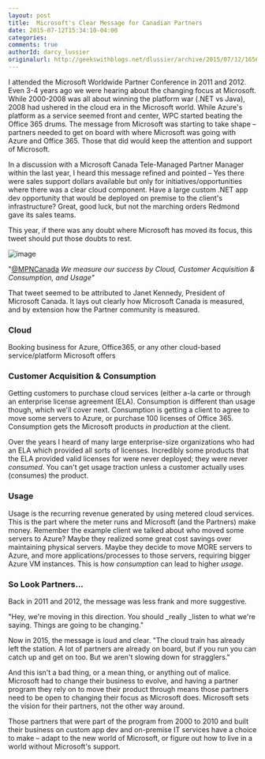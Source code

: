 ```yaml
---
layout: post
title:  Microsoft's Clear Message for Canadian Partners
date: 2015-07-12T15:34:10-04:00
categories:
comments: true
authorId: darcy_lussier
originalurl: http://geekswithblogs.net/dlussier/archive/2015/07/12/165620.aspx
---
```


I attended the Microsoft Worldwide Partner Conference in 2011 and 2012. Even 3-4 years ago we were hearing about the changing focus at Microsoft. While 2000-2008 was all about winning the platform war (.NET vs Java), 2008 had ushered in the cloud era in the Microsoft world. While Azure's platform as a service seemed front and center, WPC started beating the Office 365 drums. The message from Microsoft was starting to take shape – partners needed to get on board with where Microsoft was going with Azure and Office 365. Those that did would keep the attention and support of Microsoft.

In a discussion with a Microsoft Canada Tele-Managed Partner Manager within the last year, I heard this message refined and pointed – Yes there were sales support dollars available but only for initiatives/opportunities where there was a clear cloud component. Have a large custom .NET app dev opportunity that would be deployed on premise to the client's infrastructure? Great, good luck, but not the marching orders Redmond gave its sales teams.

This year, if there was any doubt where Microsoft has moved its focus, this tweet should put those doubts to rest.

![image][1]

"[@MPNCanada][2] _We measure our success by Cloud, Customer Acquisition & Consumption, and Usage"_

That tweet seemed to be attributed to Janet Kennedy, President of Microsoft Canada. It lays out clearly how Microsoft Canada is measured, and by extension how the Partner community is measured.

### Cloud

Booking business for Azure, Office365, or any other cloud-based service/platform Microsoft offers

### Customer Acquisition & Consumption

Getting customers to purchase cloud services (either a-la carte or through an enterprise license agreement (ELA). Consumption is different than usage though, which we'll cover next. Consumption is getting a client to agree to move some servers to Azure, or purchase 100 licenses of Office 365. Consumption gets the Microsoft products _in production_ at the client.

Over the years I heard of many large enterprise-size organizations who had an ELA which provided all sorts of licenses. Incredibly some products that the ELA provided valid licenses for were never deployed; they were never _consumed_. You can't get usage traction unless a customer actually uses (consumes) the product.

### Usage

Usage is the recurring revenue generated by using metered cloud services. This is the part where the meter runs and Microsoft (and the Partners) make money. Remember the example client we talked about who moved some servers to Azure? Maybe they realized some great cost savings over maintaining physical servers. Maybe they decide to move MORE servers to Azure, and more applications/processes to those servers, requiring bigger Azure VM instances. This is how _consumption_ can lead to higher _usage_.

### So Look Partners...

Back in 2011 and 2012, the message was less frank and more suggestive.

"Hey, we're moving in this direction. You should _really _listen to what we're saying. Things are going to be changing."

Now in 2015, the message is loud and clear.  "The cloud train has already left the station. A lot of partners are already on board, but if you run you can catch up and get on too. But we aren't slowing down for stragglers."

And this isn't a bad thing, or a mean thing, or anything out of malice. Microsoft had to change their business to evolve, and having a partner program they rely on to move their product through means those partners need to be open to changing their focus as Microsoft does. Microsoft sets the vision for their partners, not the other way around.

Those partners that were part of the program from 2000 to 2010 and built their business on custom app dev and on-premise IT services have a choice to make – adapt to the new world of Microsoft, or figure out how to live in a world without Microsoft's support.

[1]: https://gwb.blob.core.windows.net/dlussier/WindowsLiveWriter/MicrosoftsFrankMessageforCanadianPartner_13BC2/image_thumb.png "image"
[2]: http://www.twitter.com/mpncanada
